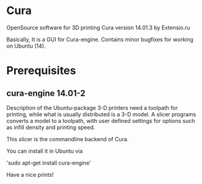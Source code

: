 # Cura
OpenSource software for 3D printing Cura version 14.01.3 by Extensio.ru

Basically, It is a GUI for Cura-engine.
Contains minor bugfixes for working on Ubuntu (14).

# Prerequisites

## cura-engine 14.01-2

Description of the Ubuntu-package
3-D printers need a toolpath for printing, while what is usually distributed
is a 3-D model.  A slicer programs converts a model to a toolpath, with user
defined settings for options such as infill density and printing speed.

This slicer is the commandline backend of Cura.

You can install it in Ubuntu via

'sudo apt-get install cura-engine'

Have a nice prints!
